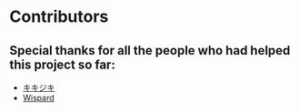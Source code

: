 # Contributors

## Special thanks for all the people who had helped this project so far:

* [キキジキ](https://github.com/kikijiki)
* [Wispard](https://github.com/Wispard)

